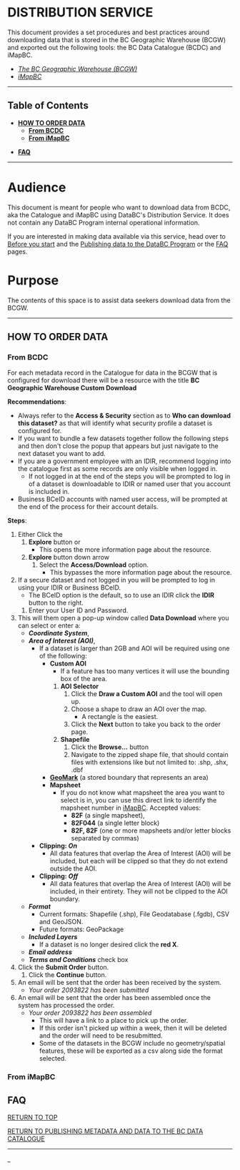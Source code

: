 # DISTRIBUTION SERVICE

This document provides a set procedures and best practices around downloading data that is stored in the BC Geographic Warehouse (BCGW) and exported out the following tools: the BC Data Catalogue (BCDC) and iMapBC.

+ [_The BC Geographic Warehouse (BCGW)_](https://www2.gov.bc.ca/gov/content?id=18B291A12B4F42EA98169892F4B46D61)
+ [_iMapBC_](https://maps.gov.bc.ca/ess/hm/imap4m/?)

-----------------------
## Table of Contents
+ [**HOW TO ORDER DATA**](#HOW-TO-ORDER-DATA)
    + [**From BCDC**](#From-BCDC)
    + [**From iMapBC**](#From-iMapBC)
* [**FAQ**](#FAQ)
-----------------------

# Audience

This document is meant for people who want to download data from BCDC, aka the Catalogue and iMapBC using DataBC's Distribution Service. It does not contain any DataBC Program internal operational information.

If you are interested in making data available via this service, head over to [Before you start](pages/before_you_start.md#before-you-start) and the [Publishing data to the DataBC Program](pages/publishing-data-to-the-databc-program.md) or the [FAQ](pages/faq.md#Downloading-data-from-the-BC-Geographic-Warehouse) pages.

# Purpose

The contents of this space is to assist data seekers download data from the BCGW.

-----------------------------------------------------------

## HOW TO ORDER DATA

### From BCDC
For each metadata record in the Catalogue for data in the BCGW that is configured for download there will be a resource with the title **BC Geographic Warehouse Custom Download**

**Recommendations**:
* Always refer to the **Access & Security** section as to **Who can download this dataset?** as that will identify what security profile a dataset is configured for.
* If you want to bundle a few datasets together follow the following steps and then don't close the popup that appears but just navigate to the next dataset you want to add.
* If you are a government employee with an IDIR, recommend logging into the catalogue first as some records are only visible when logged in.
    * If not logged in at the end of the steps you will be prompted to log in of a dataset is downloadable to IDIR or named user that you account is included in.
* Business BCeID accounts with named user access, will be prompted at the end of the process for their account details.

**Steps**:
1. Either Click the 
    1. **Explore** button or
        *  This opens the more information page about the resource.
    1. **Explore** button down arrow
        1. Select the **Access/Download** option.
            * This bypasses the more information page about the resource.
1. If a secure dataset and not logged in you will be prompted to log in using your IDIR or Business BCeID.
    * The BCeID option is the default, so to use an IDIR click the **IDIR** button to the right.
    1. Enter your User ID and Password.
1. This will them open a pop-up window called **Data Download** where you can select or enter a:
    * ***Coordinate System***, 
    * ***Area of Interest (AOI)***,
        * If a dataset is larger than 2GB and AOI will be required using one of the following:
            * **Custom AOI**
                * If a feature has too many vertices it will use the bounding box of the area.
                1. **AOI Selector**
                    1. Click the **Draw a Custom AOI** and the tool will open up.
                    1. Choose a shape to draw an AOI over the map.
                        * A rectangle is the easiest.
                    1. Click the **Next** button to take you back to the order page.
                1. **Shapefile**
                    1. Click the **Browse...** button
                    1. Navigate to the zipped shape file, that should contain files with extensions like but not limited to: .shp, .shx, .dbf
            * [**GeoMark**](https://www2.gov.bc.ca/gov/content?id=F6BAF45131954020BCFD2EBCC456F084) (a stored boundary that represents an area)
            * **Mapsheet**
                * If you do not know what mapsheet the area you want to select is in, you can use this direct link to identify the mapsheet number in [iMapBC](https://maps.gov.bc.ca/ess/hm/imap4m/?catalogLayers=667,668). Accepted values:
                    * **82F** (a single mapsheet), 
                    * **82F044** (a single letter block)
                    * **82F, 82F** (one or more mapsheets and/or letter blocks separated by commas)
        * **Clipping: _On_**
            * All data features that overlap the Area of Interest (AOI) will be included, but each will be clipped so that they do not extend outside the AOI.
        * **Clipping: _Off_**
            * All data features that overlap the Area of Interest (AOI) will be included, in their entirety. They will not be clipped to the AOI boundary.
    * ***Format***
        * Current formats: Shapefile (.shp), File Geodatabase (.fgdb), CSV and GeoJSON.
        * Future formats: GeoPackage
    * ***Included Layers***
        * If a dataset is no longer desired click the **red X**.
    * ***Email address***
    * ***Terms and Conditions*** check box
1. Click the **Submit Order** button.
    1. Click the **Continue** button.
1. An email will be sent that the order has been received by the system.
    * _Your order 2093822 has been submitted_
1. An email will be sent that the order has been assembled once the system has processed the order.
    * _Your order 2093822 has been assembled_
        * This will have a link to a place to pick up the order.
        * If this order isn't picked up within a week, then it will be deleted and the order will need to be resubmitted.
        * Some of the datasets in the BCGW include no geometry/spatial features, these will be exported as a csv along side the format selected.

### From iMapBC

## FAQ

[RETURN TO TOP][1]

[RETURN TO PUBLISHING METADATA AND DATA TO THE BC DATA CATALOGUE][2]

-------------------------------------------------------

[1]: #publishing-data-to-the-databc-program
[2]: publishing-data-to-databc.md#publishing-data-to-the-databc-program


_